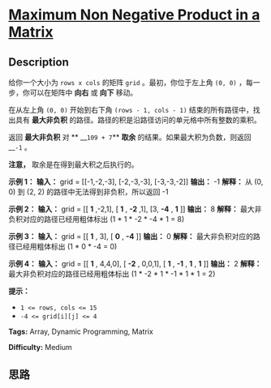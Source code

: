 # [Maximum Non Negative Product in a Matrix][title]

## Description

给你一个大小为 `rows x cols` 的矩阵 `grid` 。最初，你位于左上角 `(0, 0)` ，每一步，你可以在矩阵中 **向右** 或
**向下** 移动。

在从左上角 `(0, 0)` 开始到右下角 `(rows - 1, cols - 1)` 结束的所有路径中，找出具有 **最大非负积**
的路径。路径的积是沿路径访问的单元格中所有整数的乘积。

返回 **最大非负积** 对 ** __`109 + 7`** **取余** 的结果。如果最大积为负数，则返回 __`-1` 。

**注意，** 取余是在得到最大积之后执行的。



**示例 1：**
            **输入：** grid = [[-1,-2,-3],                 [-2,-3,-3],                 [-3,-3,-2]]    **输出：** -1    **解释：** 从 (0, 0) 到 (2, 2) 的路径中无法得到非负积，所以返回 -1    

**示例 2：**
            **输入：** grid = [[ **1** ,-2,1],                 [ **1** , **-2** ,1],                 [3, **-4** , **1** ]]    **输出：** 8    **解释：** 最大非负积对应的路径已经用粗体标出 (1 * 1 * -2 * -4 * 1 = 8)    

**示例 3：**
            **输入：** grid = [[ **1** , 3],                 [ **0** , **-4** ]]    **输出：** 0    **解释：** 最大非负积对应的路径已经用粗体标出 (1 * 0 * -4 = 0)    

**示例 4：**
            **输入：** grid = [[ **1** , 4,4,0],                 [ **-2** , 0,0,1],                 [ **1** , **-1** , **1** , **1** ]]    **输出：** 2    **解释：** 最大非负积对应的路径已经用粗体标出 (1 * -2 * 1 * -1 * 1 * 1 = 2)    



**提示：**

  * `1 <= rows, cols <= 15`
  * `-4 <= grid[i][j] <= 4`


**Tags:** Array, Dynamic Programming, Matrix

**Difficulty:** Medium

## 思路

[title]: https://leetcode-cn.com/problems/maximum-non-negative-product-in-a-matrix
